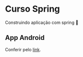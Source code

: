 # Curso Spring

Construindo aplicação com spring :leaves: 

## App Android
   Conferir pelo [link](https://github.com/Draylon/AndroidSpringAPI).
